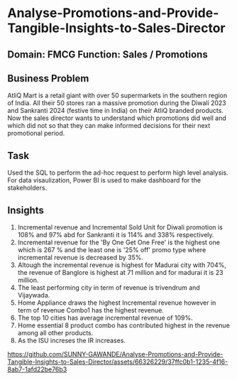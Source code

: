 # Analyse-Promotions-and-Provide-Tangible-Insights-to-Sales-Director

## Domain:  FMCG       Function: Sales / Promotions

## Business Problem
AtliQ Mart is a retail giant with over 50 supermarkets in the southern region of India. All their 50 stores ran a massive promotion during the Diwali 2023 and Sankranti 2024 (festive time in India) on their AtliQ branded products. Now the sales director wants to understand which promotions did well and which did not so that they can make informed decisions for their next promotional period.  

## Task

Used the SQL to perform the ad-hoc request to perform high level analysis. 
For data visaulization, Power BI is used to make dashboard for the stakeholders.

## Insights
1) Incremental revenue and Incremental Sold Unit for Diwali promotion is 108% and 97% abd for Sankranti it is 114% and 338% respectively.
2) Incremental revenue for the 'By One Get One Free' is the highest one which is 267 % and the least one is '25% off' promo type where incremental revenue is decreased by 35%.
3) Altough the incremental revenue is highest for Madurai city with 704%, the revenue of Banglore is highest at 71 million and for madurai it is 23 million.
4) The least performing city in term of revenue is trivendrum and Vijaywada.
5) Home Appliance draws the highest Incremental revenue however in term of revenue Combo1 has the highest revenue.
6) The top 10 cities has average incremental revenue of 109%.
7) Home essential 8 product combo has contributed highest in the revenue among all other products.
8) As the ISU increses the IR increases.


https://github.com/SUNNY-GAWANDE/Analyse-Promotions-and-Provide-Tangible-Insights-to-Sales-Director/assets/66326229/37ffc0b1-1235-4f16-8ab7-1afd22be76b3

